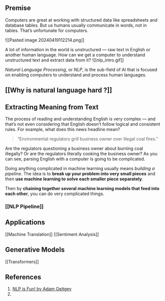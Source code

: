 ## Premise

Computers are great at working with structured data like spreadsheets and database tables. But us humans usually communicate in words, not in tables. That’s unfortunate for computers.

![[Pasted image 20240419112214.png]]

A lot of information in the world is unstructured — raw text in English or another human language. How can we get a computer to understand unstructured text and extract data from it?
![[nlp_intro.gif]]


_Natural Language Processing_, or _NLP_, is the sub-field of AI that is focused on enabling computers to understand and process human languages. 

## [[Why is natural language hard ?]]
## Extracting Meaning from Text

The process of reading and understanding English is very complex — and that’s not even considering that English doesn’t follow logical and consistent rules. For example, what does this news headline mean?

> “Environmental regulators grill business owner over illegal coal fires.”

Are the regulators questioning a business owner about burning coal illegally? Or are the regulators literally cooking the business owner? As you can see, parsing English with a computer is going to be complicated.

Doing anything complicated in machine learning usually means _building a pipeline_. The idea is to **break up your problem into very small pieces** and then **use machine learning to solve each smaller piece separately**.

Then by **chaining together several machine learning models that feed into each other**, you can do very complicated things.
### [[NLP Pipeline]]

## Applications
[[Machine Translation]]
[[Sentiment Analysis]]

## Generative Models
[[Transformers]]

## References
1. [NLP is Fun! by Adam Geitgey](https://medium.com/@ageitgey/natural-language-processing-is-fun-9a0bff37854e)
2. 